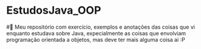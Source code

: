 # EstudosJava_OOP
#📖
Meu repositório com exercício, exemplos e anotações das coisas que vi enquanto estudava sobre Java, expecialmente as coisas que envolviam programação orientada a objetos, mas deve ter mais alguma coisa ai :P
